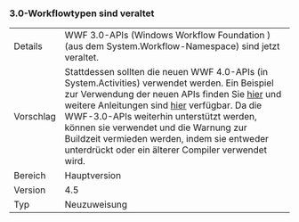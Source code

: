 ### <a name="workflow-30-types-are-obsolete"></a>3.0-Workflowtypen sind veraltet

|   |   |
|---|---|
|Details|WWF 3.0-APIs (Windows Workflow Foundation ) (aus dem System.Workflow-Namespace) sind jetzt veraltet.|
|Vorschlag|Stattdessen sollten die neuen WWF 4.0-APIs (in System.Activities) verwendet werden. Ein Beispiel zur Verwendung der neuen APIs finden Sie [hier](~/docs/framework/windows-workflow-foundation/how-to-update-the-definition-of-a-running-workflow-instance.md) und weitere Anleitungen sind [hier](http://blogs.msdn.com/b/workflowteam/archive/2012/02/08/deprecatingwf3.aspx) verfügbar. Da die WWF-3.0-APIs weiterhin unterstützt werden, können sie verwendet und die Warnung zur Buildzeit vermieden werden, indem sie entweder unterdrückt oder ein älterer Compiler verwendet wird.|
|Bereich|Hauptversion|
|Version|4.5|
|Typ|Neuzuweisung|

